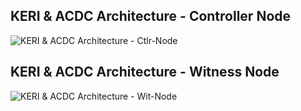 
## KERI & ACDC Architecture - Controller Node
![KERI & ACDC Architecture - Ctlr-Node](/img/KERI-ACDC-architecture/KERI-&-ACDC-Architecture---Ctlr-Node.png)

## KERI & ACDC Architecture - Witness Node
![KERI & ACDC Architecture - Wit-Node](/img/KERI-ACDC-architecture/KERI-&-ACDC-Architecture---Wit-Node.png)